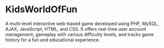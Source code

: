 # KidsWorldOfFun
A multi-level interactive web-based game developed using PHP, MySQL, AJAX, JavaScript, HTML, and CSS. It offers real-time user account management, gameplay with various difficulty levels, and tracks game history for a fun and educational experience.
